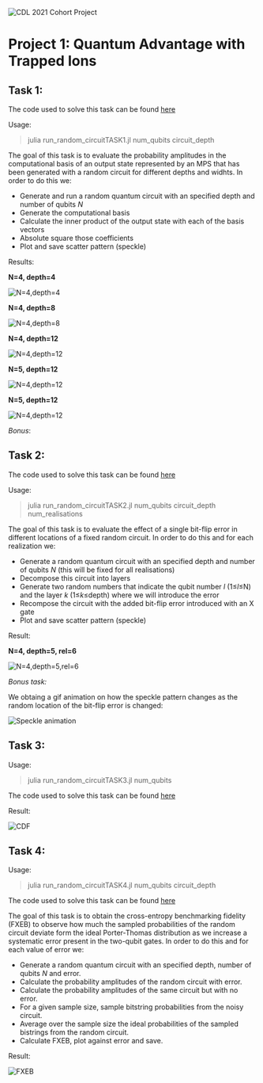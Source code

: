 ![CDL 2021 Cohort Project](./images/logo.jpg)
# Project 1: Quantum Advantage with Trapped Ions 

## Task 1:

The code used to solve this task can be found [here](../src/run_random_circuitTASK1.jl)

Usage:
> julia  run_random_circuitTASK1.jl  num_qubits circuit_depth

The goal of this task is to evaluate the probability amplitudes in the computational basis of an output state represented by an MPS that has been generated with a random circuit for different depths and widhts. In order to do this we:

  * Generate and run a random quantum circuit with an specified depth and number of qubits *N*
  * Generate the computational basis 
  * Calculate the inner product of the output state with each of the basis vectors
  * Absolute square those coefficients
  * Plot and save scatter pattern (speckle)

Results:

**N=4, depth=4**

![N=4,depth=4](./images/Speckle44.png)

**N=4, depth=8**

![N=4,depth=8](./images/Speckle48.png)

**N=4, depth=12**

![N=4,depth=12](./images/Speckle412.png)

**N=5, depth=12**

![N=4,depth=12](./images/Speckle512.png)

**N=5, depth=12**

![N=4,depth=12](./images/Speckle612.png)

*Bonus*:

## Task 2:

The code used to solve this task can be found [here](../src/run_random_circuitTASK2.jl)

Usage:
> julia  run_random_circuitTASK2.jl  num_qubits circuit_depth num_realisations

The goal of this task is to evaluate the effect of a single bit-flip error in different locations of a fixed random circuit. In order to do this and for each realization we:

  * Generate a random quantum circuit with an specified depth and number of qubits *N* (this will be fixed for all realisations)
  * Decompose this circuit into layers
  * Generate two random numbers that indicate the qubit number *l* (1≤*l*≤N) and the layer *k* (1≤*k*≤depth) where we will introduce the error
  * Recompose the circuit with the added bit-flip error introduced with an X gate
  * Plot and save scatter pattern (speckle)

Result:

**N=4, depth=5, rel=6**

![N=4,depth=5,rel=6](./images/Speckle_collage.png)

*Bonus task:*

We obtaing a gif animation on how the speckle pattern changes as the random location of the bit-flip error is changed:

![Speckle animation](./images/Speckle.gif) 

## Task 3: 

Usage:
> julia  run_random_circuitTASK3.jl  num_qubits

The code used to solve this task can be found [here](../src/run_random_circuitTASK3.jl)

Result:

![CDF](./images/CDF.png)


## Task 4:

Usage:
> julia  run_random_circuitTASK4.jl  num_qubits circuit_depth

The code used to solve this task can be found [here](../src/run_random_circuitTASK4.jl)

The goal of this task is to obtain the cross-entropy benchmarking fidelity (FXEB) to observe how much the sampled probabilities of the random circuit deviate form the ideal Porter-Thomas distribution as we increase a systematic error present in the two-qubit gates. In order to do this and for each value of error we:

  * Generate a random quantum circuit with an specified depth, number of qubits *N* and error. 
  * Calculate the probability amplitudes of the random circuit with error.
  * Calculate the probability amplitudes of the same circuit but with no error.
  * For a given sample size, sample bitstring probabilities from the noisy circuit.
  * Average over the sample size the ideal probabilities of the sampled bistrings from the random circuit.
  * Calculate FXEB, plot against error and save.

Result:

![FXEB](./images/FXEB.png)
